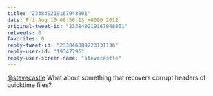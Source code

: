 ```yaml
---
title: "233849219167948801"
date: Fri Aug 10 08:56:13 +0000 2012
original-tweet-id: "233849219167948801"
retweets: 0
favorites: 0
reply-tweet-id: "233846089223131136"
reply-user-id: "19347796"
reply-user-screen-name: "stevecastle"
---
```

<a href="https://twitter.com/stevecastle">@stevecastle</a> What about something that recovers corrupt headers of quicktime files?
